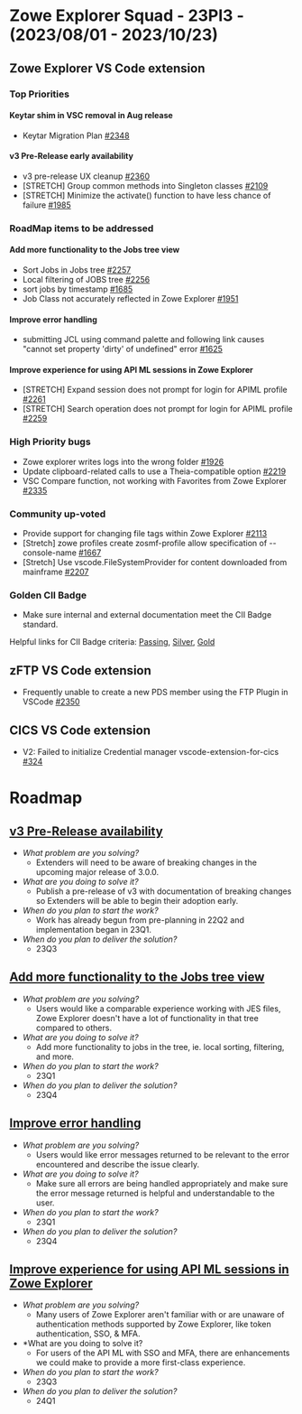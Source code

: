 # Zowe Explorer Squad - 23PI3 - (2023/08/01 - 2023/10/23)

## Zowe Explorer VS Code extension

### Top Priorities

#### Keytar shim in VSC removal in Aug release

- Keytar Migration Plan [#2348](https://github.com/zowe/vscode-extension-for-zowe/issues/2348)

#### v3 Pre-Release early availability

- v3 pre-release UX cleanup [#2360](https://github.com/zowe/vscode-extension-for-zowe/issues/2360)
- [STRETCH] Group common methods into Singleton classes [#2109](https://github.com/zowe/vscode-extension-for-zowe/issues/2109)
- [STRETCH] Minimize the activate() function to have less chance of failure [#1985](https://github.com/zowe/vscode-extension-for-zowe/issues/1985)

### RoadMap items to be addressed

#### Add more functionality to the Jobs tree view

- Sort Jobs in Jobs tree [#2257](https://github.com/zowe/vscode-extension-for-zowe/issues/2257)
- Local filtering of JOBS tree [#2256](https://github.com/zowe/vscode-extension-for-zowe/issues/2256)
- sort jobs by timestamp [#1685](https://github.com/zowe/vscode-extension-for-zowe/issues/1685)
- Job Class not accurately reflected in Zowe Explorer [#1951](https://github.com/zowe/vscode-extension-for-zowe/issues/1951)
 
#### Improve error handling

- submitting JCL using command palette and following link causes "cannot set property 'dirty' of undefined" error [#1625](https://github.com/zowe/vscode-extension-for-zowe/issues/1625)

#### Improve experience for using API ML sessions in Zowe Explorer

- [STRETCH] Expand session does not prompt for login for APIML profile [#2261](https://github.com/zowe/vscode-extension-for-zowe/issues/2261)
- [STRETCH] Search operation does not prompt for login for APIML profile [#2259](https://github.com/zowe/vscode-extension-for-zowe/issues/2259)

### High Priority bugs 

- Zowe explorer writes logs into the wrong folder [#1926](https://github.com/zowe/vscode-extension-for-zowe/issues/1926)
- Update clipboard-related calls to use a Theia-compatible option [#2219](https://github.com/zowe/vscode-extension-for-zowe/issues/2219)
- VSC Compare function, not working with Favorites from Zowe Explorer [#2335](https://github.com/zowe/vscode-extension-for-zowe/issues/2335)

### Community up-voted
 
- Provide support for changing file tags within Zowe Explorer [#2113](https://github.com/zowe/vscode-extension-for-zowe/issues/2113)
- [Stretch] zowe profiles create zosmf-profile allow specification of --console-name [#1667](https://github.com/zowe/vscode-extension-for-zowe/issues/1667)
- [Stretch] Use vscode.FileSystemProvider for content downloaded from mainframe [#2207](https://github.com/zowe/vscode-extension-for-zowe/issues/2207)

### Golden CII Badge

- Make sure internal and external documentation meet the CII Badge standard.
  
Helpful links for CII Badge criteria:
[Passing](https://bestpractices.coreinfrastructure.org/en/criteria/0), 
[Silver](https://bestpractices.coreinfrastructure.org/en/criteria/1), 
[Gold](https://bestpractices.coreinfrastructure.org/en/criteria/2)

## zFTP VS Code extension

- Frequently unable to create a new PDS member using the FTP Plugin in VSCode [#2350](https://github.com/zowe/vscode-extension-for-zowe/issues/2350)
  
## CICS VS Code extension

- V2: Failed to initialize Credential manager vscode-extension-for-cics [#324](https://github.com/zowe/vscode-extension-for-cics/issues/324)

# Roadmap

## [v3 Pre-Release availability](https://github.com/zowe/vscode-extension-for-zowe/issues/2070)

- *What problem are you solving?*
  - Extenders will need to be aware of breaking changes in the upcoming major release of 3.0.0.
- *What are you doing to solve it?*
  - Publish a pre-release of v3 with documentation of breaking changes so Extenders will be able to begin their adoption early.
- *When do you plan to start the work?*
  - Work has already begun from pre-planning in 22Q2 and implementation began in 23Q1.
- *When do you plan to deliver the solution?*
  - 23Q3 

## [Add more functionality to the Jobs tree view](https://github.com/zowe/vscode-extension-for-zowe/issues/1597)

- *What problem are you solving?*
  - Users would like a comparable experience working with JES files, Zowe Explorer doesn't have a lot of functionality in that tree compared to others.
- *What are you doing to solve it?*
  - Add more functionality to jobs in the tree, ie. local sorting, filtering, and more.
- *When do you plan to start the work?*
  - 23Q1
- *When do you plan to deliver the solution?*
  - 23Q4

## [Improve error handling](https://github.com/zowe/vscode-extension-for-zowe/issues/1982)

- *What problem are you solving?*
  - Users would like error messages returned to be relevant to the error encountered and describe the issue clearly.
- *What are you doing to solve it?*
  - Make sure all errors are being handled appropriately and make sure the error message returned is helpful and understandable to the user.
- *When do you plan to start the work?*
  - 23Q1
- *When do you plan to deliver the solution?*
  - 23Q4

## [Improve experience for using API ML sessions in Zowe Explorer](https://github.com/zowe/vscode-extension-for-zowe/issues/2252)

- *What problem are you solving?*
  - Many users of Zowe Explorer aren't familiar with or are unaware of authentication methods supported by Zowe Explorer, like token authentication, SSO, & MFA. 
- *What are you doing to solve it?
  - For users of the API ML with SSO and MFA, there are enhancements we could make to provide a more first-class experience.
- *When do you plan to start the work?*
  - 23Q3
- *When do you plan to deliver the solution?*
  - 24Q1
